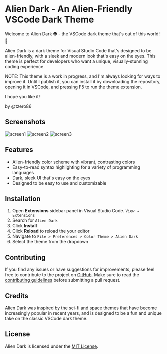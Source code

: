 # Alien Dark - An Alien-Friendly VSCode Dark Theme

Welcome to Alien Dark 👽 - the VSCode dark theme that's out of this world! 🚀

Alien Dark is a dark theme for Visual Studio Code that's designed to be alien-friendly, with a sleek and modern look that's easy on the eyes. This theme is perfect for developers who want a unique, visually-stunning coding experience.


NOTE: This theme is a work in progress, and I'm always looking for ways to improve it. Until I publish it, you can install it by downloading the repository, opening it in VSCode, and pressing F5 to run the theme extension.

I hope you like it!

by @tzero86


## Screenshots



![screen1](https://user-images.githubusercontent.com/3419877/227427210-af0df6a0-5340-4d4a-936d-be039e4e4196.jpeg)
![screen2](https://user-images.githubusercontent.com/3419877/227427233-f04519a2-dbe6-40f5-b9db-cc79e66977ba.jpeg)
![screen3](https://user-images.githubusercontent.com/3419877/227427237-7c2b53dc-516e-405f-a7db-ac364e4dc0de.jpeg)




## Features

- Alien-friendly color scheme with vibrant, contrasting colors
- Easy-to-read syntax highlighting for a variety of programming languages
- Dark, sleek UI that's easy on the eyes
- Designed to be easy to use and customizable

## Installation

1. Open **Extensions** sidebar panel in Visual Studio Code. `View → Extensions`
2. Search for `Alien Dark`
3. Click **Install**
4. Click **Reload** to reload the your editor
5. Navigate to `File > Preferences > Color Theme > Alien Dark`
6. Select the theme from the dropdown

## Contributing

If you find any issues or have suggestions for improvements, please feel free to contribute to the project on [GitHub](https://github.com/tzero86/alien-dark). Make sure to read the [contributing guidelines](https://github.com/tzero86/alien-dark/blob/main/CONTRIBUTING.md) before submitting a pull request.

## Credits

Alien Dark was inspired by the sci-fi and space themes that have become increasingly popular in recent years, and is designed to be a fun and unique take on the classic VSCode dark theme.

## License

Alien Dark is licensed under the [MIT License](LICENSE).
